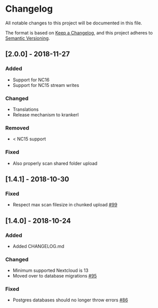 # Changelog
All notable changes to this project will be documented in this file.

The format is based on [Keep a Changelog](https://keepachangelog.com/en/1.0.0/),
and this project adheres to [Semantic Versioning](https://semver.org/spec/v2.0.0.html).

## [2.0.0] - 2018-11-27
### Added
- Support for NC16
- Support for NC15 stream writes

### Changed
- Translations
- Release mechanism to krankerl

### Removed
- < NC15 support

### Fixed
- Also properly scan shared folder upload


## [1.4.1] - 2018-10-30
### Fixed
- Respect max scan filesize in chunked upload [#99](https://github.com/nextcloud/files_antivirus/pull/99)

## [1.4.0] - 2018-10-24
### Added
- Added CHANGELOG.md

### Changed
- Minimum supported Nextcloud is 13
- Moved over to database migrations [#95](https://github.com/nextcloud/files_antivirus/pull/95)

### Fixed
- Postgres databases should no longer throw errors [#86](https://github.com/nextcloud/files_antivirus/issues/86)
